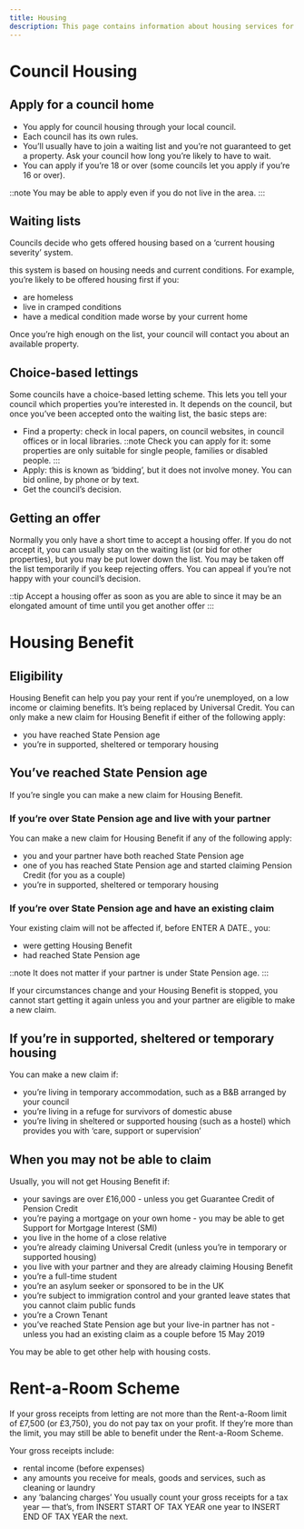 ```yaml
---
title: Housing
description: This page contains information about housing services for the Leosian island.
---
```


# Council Housing

## Apply for a council home

- You apply for council housing through your local council.
- Each council has its own rules.
- You’ll usually have to join a waiting list and you’re not guaranteed to get a property. Ask your council how long you’re likely to have to wait.
- You can apply if you’re 18 or over (some councils let you apply if you’re 16 or over).

::note
  You may be able to apply even if you do not live in the area.
:::

## Waiting lists

Councils decide who gets offered housing based on a ‘current housing severity’ system.

this system is based on housing needs and current conditions. For example, you’re likely to be offered housing first if you:

- are homeless
- live in cramped conditions
- have a medical condition made worse by your current home

Once you’re high enough on the list, your council will contact you about an available property.

## Choice-based lettings

Some councils have a choice-based letting scheme. This lets you tell your council which properties you’re interested in. It depends on the council, but once you’ve been accepted onto the waiting list, the basic steps are:

- Find a property: check in local papers, on council websites, in council offices or in local libraries.
::note
  Check you can apply for it: some properties are only suitable for single people, families or disabled people.
:::
- Apply: this is known as ‘bidding’, but it does not involve money. You can bid online, by phone or by text.
- Get the council’s decision.

## Getting an offer
Normally you only have a short time to accept a housing offer. If you do not accept it, you can usually stay on the waiting list (or bid for other properties), but you may be put lower down the list.
You may be taken off the list temporarily if you keep rejecting offers.
You can appeal if you’re not happy with your council’s decision.

::tip
 Accept a housing offer as soon as you are able to since it may be an elongated amount of time until you get another offer
:::

# Housing Benefit

## Eligibility

Housing Benefit can help you pay your rent if you’re unemployed, on a low income or claiming benefits. It’s being replaced by Universal Credit.
You can only make a new claim for Housing Benefit if either of the following apply:
- you have reached State Pension age
- you’re in supported, sheltered or temporary housing



## You’ve reached State Pension age
If you’re single you can make a new claim for Housing Benefit.

### If you’re over State Pension age and live with your partner
You can make a new claim for Housing Benefit if any of the following apply:

- you and your partner have both reached State Pension age
- one of you has reached State Pension age and started claiming Pension Credit (for you as a couple)
- you’re in supported, sheltered or temporary housing

### If you’re over State Pension age and have an existing claim
Your existing claim will not be affected if, before ENTER A DATE., you:

- were getting Housing Benefit
- had reached State Pension age

::note
 It does not matter if your partner is under State Pension age.
:::

If your circumstances change and your Housing Benefit is stopped, you cannot start getting it again unless you and your partner are eligible to make a new claim.


## If you’re in supported, sheltered or temporary housing

You can make a new claim if:

- you’re living in temporary accommodation, such as a B&B arranged by your council
- you’re living in a refuge for survivors of domestic abuse
- you’re living in sheltered or supported housing (such as a hostel) which provides you with ‘care, support or supervision’

## When you may not be able to claim
Usually, you will not get Housing Benefit if:

- your savings are over £16,000 - unless you get Guarantee Credit of Pension Credit
- you’re paying a mortgage on your own home - you may be able to get Support for Mortgage Interest (SMI)
- you live in the home of a close relative
- you’re already claiming Universal Credit (unless you’re in temporary or supported housing)
- you live with your partner and they are already claiming Housing Benefit
- you’re a full-time student
- you’re an asylum seeker or sponsored to be in the UK
- you’re subject to immigration control and your granted leave states that you cannot claim public funds
- you’re a Crown Tenant
- you’ve reached State Pension age but your live-in partner has not - unless you had an existing claim as a couple before 15 May 2019

You may be able to get other help with housing costs.


# Rent-a-Room Scheme
If your gross receipts from letting are not more than the Rent-a-Room limit of £7,500 (or £3,750), you do not pay tax on your profit. If they’re more than the limit, you may still be able to benefit under the Rent-a-Room Scheme.

Your gross receipts include:

- rental income (before expenses)
- any amounts you receive for meals, goods and services, such as cleaning or laundry
- any ‘balancing charges’
You usually count your gross receipts for a tax year — that’s, from INSERT START OF TAX YEAR one year to INSERT END OF TAX YEAR the next.

